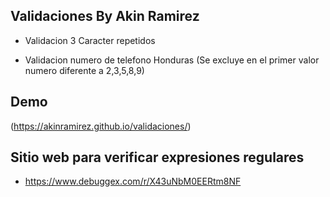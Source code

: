 ## Validaciones By Akin Ramirez


- Validacion 3 Caracter repetidos


- Validacion numero de telefono Honduras (Se excluye en el primer valor numero diferente a 2,3,5,8,9)

## Demo
(https://akinramirez.github.io/validaciones/)

## Sitio web para verificar expresiones regulares
- https://www.debuggex.com/r/X43uNbM0EERtm8NF


